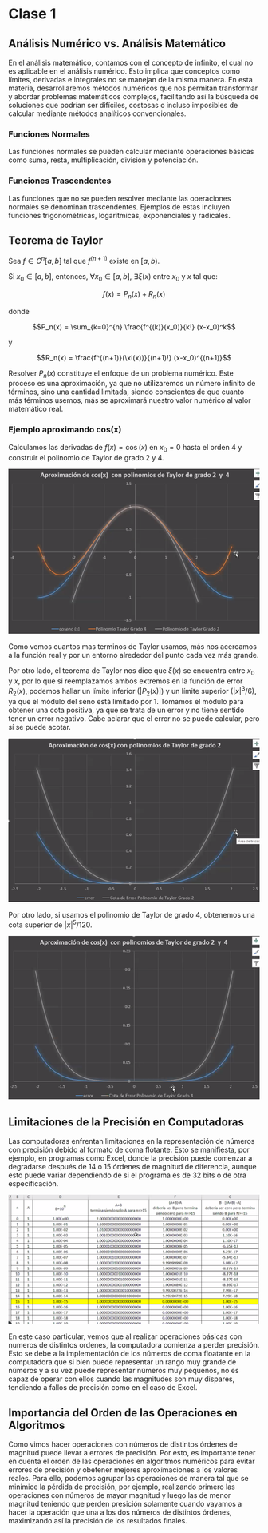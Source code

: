 # Clase 1

## Análisis Numérico vs. Análisis Matemático

En el análisis matemático, contamos con el concepto de infinito, el cual no es aplicable en el análisis numérico. Esto implica que conceptos como límites, derivadas e integrales no se manejan de la misma manera. En esta materia, desarrollaremos métodos numéricos que nos permitan transformar y abordar problemas matemáticos complejos, facilitando así la búsqueda de soluciones que podrían ser difíciles, costosas o incluso imposibles de calcular mediante métodos analíticos convencionales.

### Funciones Normales

Las funciones normales se pueden calcular mediante operaciones básicas como suma, resta, multiplicación, división y potenciación.

### Funciones Trascendentes

Las funciones que no se pueden resolver mediante las operaciones normales se denominan trascendentes. Ejemplos de estas incluyen funciones trigonométricas, logarítmicas, exponenciales y radicales.

## Teorema de Taylor

Sea $f \in C^n [a,b]$ tal que $f^{(n+1)}$ existe en $[a,b)$.

Si $x_0 \in [a,b]$, entonces, $\forall x_0 \in [a,b]$, $\exists \xi(x)$ entre $x_0$ y $x$ tal que:

$$f(x) = P_n(x) + R_n(x)$$

donde

$$P_n(x) = \sum_{k=0}^{n} \frac{f^{(k)}(x_0)}{k!} (x-x_0)^k$$

y

$$R_n(x) = \frac{f^{(n+1)}(\xi(x))}{(n+1)!} (x-x_0)^{(n+1)}$$

Resolver $P_n(x)$ constituye el enfoque de un problema numérico. Este proceso es una aproximación, ya que no utilizaremos un número infinito de términos, sino una cantidad limitada, siendo conscientes de que cuanto más términos usemos, más se aproximará nuestro valor numérico al valor matemático real.

### Ejemplo aproximando cos(x)

Calculamos las derivadas de $f(x) = \cos(x)$ en $x_0 = 0$ hasta el orden 4 y construir el polinomio de Taylor de grado 2 y 4.

![aproximacion](aproximacion-taylor-2-4.png)

Como vemos cuantos mas terminos de Taylor usamos, más nos acercamos a la función real y por un entorno alrededor del punto cada vez más grande.

Por otro lado, el teorema de Taylor nos dice que $\xi(x)$ se encuentra entre $x_0$ y $x$, por lo que si reemplazamos ambos extremos en la función de error $R_2(x)$, podemos hallar un límite inferior ($|P_2(x)|$) y un límite superior ($|x|^3 / 6$), ya que el módulo del seno está limitado por 1. Tomamos el módulo para obtener una cota positiva, ya que se trata de un error y no tiene sentido tener un error negativo. Cabe aclarar que el error no se puede calcular, pero sí se puede acotar.

![error de grado 2](error-taylor-2.png)

Por otro lado, si usamos el polinomio de Taylor de grado 4, obtenemos una cota superior de $|x|^5 / 120$.

![error de grado 4](error-taylor-4.png)

## Limitaciones de la Precisión en Computadoras

Las computadoras enfrentan limitaciones en la representación de números con precisión debido al formato de coma flotante. Esto se manifiesta, por ejemplo, en programas como Excel, donde la precisión puede comenzar a degradarse después de 14 o 15 órdenes de magnitud de diferencia, aunque esto puede variar dependiendo de si el programa es de 32 bits o de otra especificación.

![excel](excel-float.png)

En este caso particular, vemos que al realizar operaciones básicas con numeros de distintos ordenes, la computadora comienza a perder precisión. Esto se debe a la implementación de los números de coma floatante en la computadora que si bien puede representar un rango muy grande de números y a su vez puede representar números muy pequeños, no es capaz de operar con ellos cuando las magnitudes son muy dispares, tendiendo a fallos de precisión como en el caso de Excel.

## Importancia del Orden de las Operaciones en Algoritmos

Como vimos hacer operaciones con números de distintos órdenes de magnitud puede llevar a errores de precisión. Por esto, es importante tener en cuenta el orden de las operaciones en algoritmos numéricos para evitar errores de precisión y obetener mejores aproximaciones a los valores reales. Para ello, podemos agrupar las operaciones de manera tal que se minimice la pérdida de precisión, por ejemplo, realizando primero las operaciones con números de mayor magnitud y luego las de menor magnitud teniendo que perden presición solamente cuando vayamos a hacer la operación que una a los dos números de distintos órdenes, maximizando así la precisión de los resultados finales.
